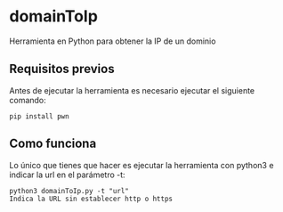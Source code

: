 # domainToIp
Herramienta en Python para obtener la IP de un dominio
## Requisitos previos
Antes de ejecutar la herramienta es necesario ejecutar el siguiente comando:
```python3
pip install pwn
```
## Como funciona
Lo único que tienes que hacer es ejecutar la herramienta con python3 e indicar la url en el parámetro -t:  
```python3
python3 domainToIp.py -t "url"
Indica la URL sin establecer http o https
```
